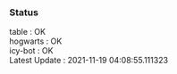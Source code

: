 ### Status


table : OK  
hogwarts : OK  
icy-bot : OK  
Latest Update : 2021-11-19 04:08:55.111323
